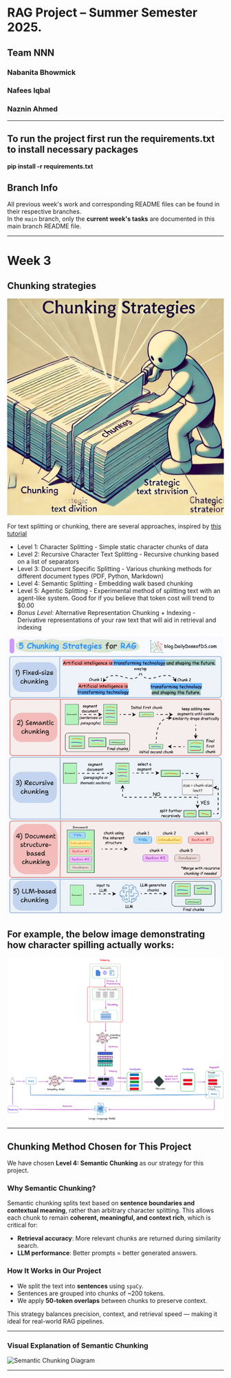 # RAG Project – Summer Semester 2025. 
## Team NNN
### Nabanita Bhowmick
### Nafees Iqbal
### Naznin Ahmed

---

## To run the project first run the requirements.txt to install necessary packages
**pip install -r requirements.txt**

## Branch Info

All previous week's work and corresponding README files can be found in their respective branches.  
In the `main` branch, only the **current week's tasks** are documented in this main branch README file.

---

# Week 3


## Chunking strategies

![Chunking strategies diagram 1](https://github.com/nafees-iqbal/NLProc-Proj-M-SS25/blob/main/images/1_VhFr2tr_FbTjzNyNv5DjWw.png?raw=true)

For text splitting or chunking, there are several approaches, inspired by  [this tutorial](https://github.com/FullStackRetrieval-com/RetrievalTutorials/blob/main/tutorials/LevelsOfTextSplitting/5_Levels_Of_Text_Splitting.ipynb)

- Level 1: Character Splitting - Simple static character chunks of data
- Level 2: Recursive Character Text Splitting - Recursive chunking based on a list of separators
- Level 3: Document Specific Splitting - Various chunking methods for different document types (PDF, Python, Markdown)
- Level 4: Semantic Splitting - Embedding walk based chunking
- Level 5: Agentic Splitting - Experimental method of splitting text with an agent-like system. Good for if you believe that token cost will trend to $0.00
- *Bonus Level:* Alternative Representation Chunking + Indexing - Derivative representations of your raw text that will aid in retrieval and indexing

![Chunking strategies diagram](https://github.com/nafees-iqbal/NLProc-Proj-M-SS25/blob/main/images/92c70184-ba0f-4877-9a55-e4add0e311ad_870x1116.gif?raw=true)

## For example, the below image demonstrating how character spilling actually works:

![Chunking strategies diagram](https://github.com/nafees-iqbal/NLProc-Proj-M-SS25/blob/main/images/1_sBEoJ2xomZl77X6wUmdOlw.png?raw=true)


---

## Chunking Method Chosen for This Project

We have chosen **Level 4: Semantic Chunking** as our strategy for this project.

### Why Semantic Chunking?

Semantic chunking splits text based on **sentence boundaries and contextual meaning**, rather than arbitrary character splitting. This allows each chunk to remain **coherent, meaningful, and context rich**, which is critical for:

- **Retrieval accuracy**: More relevant chunks are returned during similarity search.
- **LLM performance**: Better prompts = better generated answers.

### How It Works in Our Project

- We split the text into **sentences** using `spaCy`.
- Sentences are grouped into chunks of ~200 tokens.
- We apply **50-token overlaps** between chunks to preserve context.

This strategy balances precision, context, and retrieval speed — making it ideal for real-world RAG pipelines.

---

### Visual Explanation of Semantic Chunking

<img src="https://github.com/nafees-iqbal/NLProc-Proj-M-SS25/blob/main/images/semantic_chunking_example.png?raw=true" alt="Semantic Chunking Diagram" width="600"/>

---
